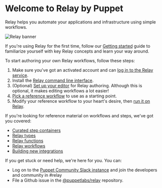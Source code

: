 # Welcome to Relay by Puppet

Relay helps you automate your applications and infrastructure using simple workflows.

![Relay banner](/docs/images/relay-logo.svg)

If you're using Relay for the first time, follow our [Getting started](/docs/getting-started.md) guide to familiarize yourself with key Relay concepts and learn your way around.

To start authoring your own Relay workflows, follow these steps:

1. Make sure you've got an activated account and can [log in to the Relay service](https://app.relay.sh).
2. Install the [Relay command line interface](https://github.com/puppetlabs/relay#installation).
3. (Optional) [Set up your editor](/docs/setting-up-editor.md) for Relay authoring. Although this is optional, it makes editing workflows a lot easier!
4. [Pick a reference workflow](/docs/reference-workflows.md) to use as a starting point.
5. Modify your reference workflow to your heart's desire, then [run it on Relay](/docs/using-workflows/running-a-workflow.md).

If you're looking for reference material on workflows and steps, we've got you covered:

* [Curated step containers](/docs/step-specifications.md)
* [Relay types](/docs/reference/relay-types.md)
* [Relay functions](/docs/reference/relay-functions.md)
* [Relay workflows](/docs/reference/relay-workflows.md)
* [Building new integrations](/docs/integrating-with-relay.md)

If you get stuck or need help, we're here for you. You can:

* Log on to the [Puppet Community Slack instance](https://slack.puppet.com) and join the developers and community in #relay
* File a Github issue in the [@puppetlabs/relay](https://github.com/puppetlabs/relay/issues/new/choose) repository.
